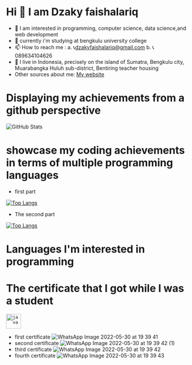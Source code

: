 # Hi 👋 I am Dzaky faishalariq

- 👀 I am interested in programming, computer science, data science,and web development
- 🌱 currently i'm studying at bengkulu university college
- 📫 How to reach me :
  a. 📞dzakyfaishalariq@gmail.com
  b. 📞089634104626
- 📖 I live in Indonesia, precisely on the island of Sumatra, Bengkulu city, Muarabangka Huluh sub-district, Bentiring teacher housing
- Other sources about me:
  [My website](https://dzaky-islam.blogspot.com/)

# Displaying my achievements from a github perspective

![GitHub Stats](https://github-readme-stats.vercel.app/api?username=dzakyfaishalariq&theme=radical)

# showcase my coding achievements in terms of multiple programming languages

- first part

[![Top Langs](https://github-readme-stats.vercel.app/api/top-langs/?username=dzakyfaishalariq&layout=compact)](https://github.com/anuraghazra/github-readme-stats)

- The second part

[![Top Langs](https://github-readme-stats.vercel.app/api/top-langs/?username=dzakyfaishalariq&exclude_repo=github-readme-stats,anuraghazra.github.io)](https://github.com/anuraghazra/github-readme-stats)

# Languages I'm interested in programming
<code></code>

# The certificate that I got while I was a student
<code><img src="https://www.vectorlogo.zone/logos/w3_html5/w3_html5-icon.svg" alt="java" width="40" height="40"/></code>
- first certificate
  ![WhatsApp Image 2022-05-30 at 19 39 41](https://user-images.githubusercontent.com/84628553/170994805-d6bbad30-4264-42bb-add0-20e8cbe533de.jpeg)
- second certificate
  ![WhatsApp Image 2022-05-30 at 19 39 42 (1)](https://user-images.githubusercontent.com/84628553/170994826-9cbbf52d-2904-4204-bcc2-91cfc8ad1475.jpeg)
- third certificate
  ![WhatsApp Image 2022-05-30 at 19 39 42](https://user-images.githubusercontent.com/84628553/170994831-23d9f7fe-f90a-46b4-9daf-1ae35e8da7c6.jpeg)
- fourth certificate
  ![WhatsApp Image 2022-05-30 at 19 39 43](https://user-images.githubusercontent.com/84628553/170994836-09ca9746-5a2f-4191-ad04-4db97043af7b.jpeg)
